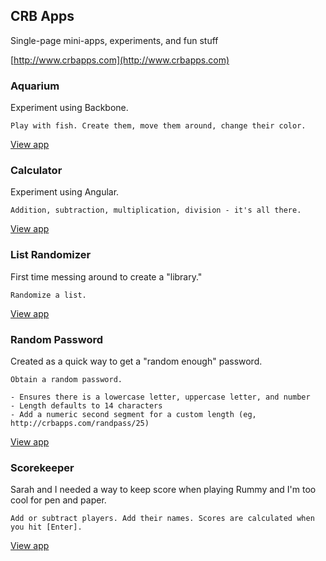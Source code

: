 ## CRB Apps

Single-page mini-apps, experiments, and fun stuff

[http://www.crbapps.com](http://www.crbapps.com)

### Aquarium

Experiment using Backbone.

    Play with fish. Create them, move them around, change their color.

[View app](http://crbapps.com/aquarium)

### Calculator

Experiment using Angular.

    Addition, subtraction, multiplication, division - it's all there.

[View app](http://crbapps.com/calculator)

### List Randomizer

First time messing around to create a "library."

    Randomize a list.

[View app](http://crbapps.com/randomize)

### Random Password

Created as a quick way to get a "random enough" password.

    Obtain a random password.

    - Ensures there is a lowercase letter, uppercase letter, and number
    - Length defaults to 14 characters
    - Add a numeric second segment for a custom length (eg, http://crbapps.com/randpass/25)

[View app](http://crbapps.com/randpass)

### Scorekeeper

Sarah and I needed a way to keep score when playing Rummy and I'm too cool for pen and paper.

    Add or subtract players. Add their names. Scores are calculated when you hit [Enter].

[View app](http://crbapps.com/scorekeeper)